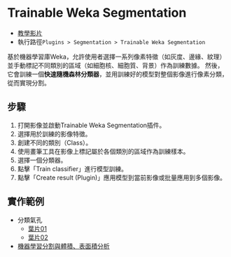 # Trainable Weka Segmentation
- [教學影片](https://youtu.be/-4DBJi7QtR8)  
- 執行路徑`Plugins > Segmentation > Trainable Weka Segmentation`  


基於機器學習庫Weka，允許使用者選擇一系列像素特徵（如灰度、邊緣、紋理）並手動標記不同類別的區域（如細胞核、細胞質、背景）作為訓練數據。
然後，它會訓練一個**快速隨機森林分類器**，並用訓練好的模型對整個影像進行像素分類，從而實現分割。
## 步驟

1.  打開影像並啟動Trainable Weka Segmentation插件。
2.  選擇用於訓練的影像特徵。
3.  創建不同的類別（Class）。
4.  使用畫筆工具在影像上標記屬於各個類別的區域作為訓練樣本。
5.  選擇一個分類器。
6.  點擊「Train classifier」進行模型訓練。
7.  點擊「Create result (Plugin)」應用模型到當前影像或批量應用到多個影像。


## 實作範例

- 分類氣孔  
    - [葉片01](img/leaf01.jpg)
    - [葉片02](img/leaf02.jpg)
- [機器學習分割與體積、表面積分析](mri-segmentation.md)